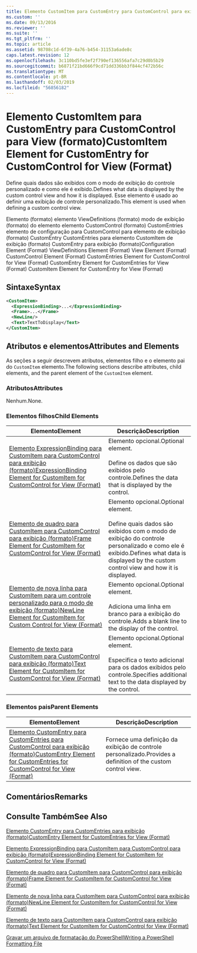 ```yaml
---
title: Elemento CustomItem para CustomEntry para CustomControl para exibição (formato) | Microsoft Docs
ms.custom: ''
ms.date: 09/13/2016
ms.reviewer: ''
ms.suite: ''
ms.tgt_pltfrm: ''
ms.topic: article
ms.assetid: 98708c1d-6f39-4a76-b454-31153a6ade8c
caps.latest.revision: 12
ms.openlocfilehash: 3c110bd5fe3ef2f790ef136556afa7c29d0b5b29
ms.sourcegitcommit: b6871f21bd666f9cd71dd336bb3f844cf472b56c
ms.translationtype: MT
ms.contentlocale: pt-BR
ms.lasthandoff: 02/03/2019
ms.locfileid: "56856182"
---
```

# <a name="customitem-element-for-customentry-for-customcontrol-for-view-format"></a><span data-ttu-id="3eb41-102">Elemento CustomItem para CustomEntry para CustomControl para View (formato)</span><span class="sxs-lookup"><span data-stu-id="3eb41-102">CustomItem Element for CustomEntry for CustomControl for View (Format)</span></span>

<span data-ttu-id="3eb41-103">Define quais dados são exibidos com o modo de exibição do controle personalizado e como ele é exibido.</span><span class="sxs-lookup"><span data-stu-id="3eb41-103">Defines what data is displayed by the custom control view and how it is displayed.</span></span> <span data-ttu-id="3eb41-104">Esse elemento é usado ao definir uma exibição de controle personalizado.</span><span class="sxs-lookup"><span data-stu-id="3eb41-104">This element is used when defining a custom control view.</span></span>

<span data-ttu-id="3eb41-105">Elemento (formato) elemento ViewDefinitions (formato) modo de exibição (formato) do elemento elemento CustomControl (formato) CustomEntries elemento de configuração para CustomControl para elemento de exibição (formato) CustomEntry CustomEntries para elemento CustomItem de exibição (formato) CustomEntry para exibição (formato)</span><span class="sxs-lookup"><span data-stu-id="3eb41-105">Configuration Element (Format) ViewDefinitions Element (Format) View Element (Format) CustomControl Element (Format) CustomEntries Element for CustomControl for View (Format) CustomEntry Element for CustomEntries for View (Format) CustomItem Element for CustomEntry for View (Format)</span></span>

## <a name="syntax"></a><span data-ttu-id="3eb41-106">Sintaxe</span><span class="sxs-lookup"><span data-stu-id="3eb41-106">Syntax</span></span>

```xml
<CustomItem>
  <ExpressionBinding>...</ExpressionBinding>
  <Frame>...</Frame>
  <NewLine/>
  <Text>TextToDisplay</Text>
</CustomItem>
```

## <a name="attributes-and-elements"></a><span data-ttu-id="3eb41-107">Atributos e elementos</span><span class="sxs-lookup"><span data-stu-id="3eb41-107">Attributes and Elements</span></span>

<span data-ttu-id="3eb41-108">As seções a seguir descrevem atributos, elementos filho e o elemento pai do `CustomItem` elemento.</span><span class="sxs-lookup"><span data-stu-id="3eb41-108">The following sections describe attributes, child elements, and the parent element of the `CustomItem` element.</span></span>

### <a name="attributes"></a><span data-ttu-id="3eb41-109">Atributos</span><span class="sxs-lookup"><span data-stu-id="3eb41-109">Attributes</span></span>

<span data-ttu-id="3eb41-110">Nenhum.</span><span class="sxs-lookup"><span data-stu-id="3eb41-110">None.</span></span>

### <a name="child-elements"></a><span data-ttu-id="3eb41-111">Elementos filhos</span><span class="sxs-lookup"><span data-stu-id="3eb41-111">Child Elements</span></span>

|<span data-ttu-id="3eb41-112">Elemento</span><span class="sxs-lookup"><span data-stu-id="3eb41-112">Element</span></span>|<span data-ttu-id="3eb41-113">Descrição</span><span class="sxs-lookup"><span data-stu-id="3eb41-113">Description</span></span>|
|-------------|-----------------|
|[<span data-ttu-id="3eb41-114">Elemento ExpressionBinding para CustomItem para CustomControl para exibição (formato)</span><span class="sxs-lookup"><span data-stu-id="3eb41-114">ExpressionBinding Element for CustomItem for CustomControl for View (Format)</span></span>](./expressionbinding-element-for-customitem-for-customcontrol-for-view-format.md)|<span data-ttu-id="3eb41-115">Elemento opcional.</span><span class="sxs-lookup"><span data-stu-id="3eb41-115">Optional element.</span></span><br /><br /> <span data-ttu-id="3eb41-116">Define os dados que são exibidos pelo controle.</span><span class="sxs-lookup"><span data-stu-id="3eb41-116">Defines the data that is displayed by the control.</span></span>|
|[<span data-ttu-id="3eb41-117">Elemento de quadro para CustomItem para CustomControl para exibição (formato)</span><span class="sxs-lookup"><span data-stu-id="3eb41-117">Frame Element for CustomItem for CustomControl for View (Format)</span></span>](./frame-element-for-customitem-for-customcontrol-for-view-format.md)|<span data-ttu-id="3eb41-118">Elemento opcional.</span><span class="sxs-lookup"><span data-stu-id="3eb41-118">Optional element.</span></span><br /><br /> <span data-ttu-id="3eb41-119">Define quais dados são exibidos com o modo de exibição do controle personalizado e como ele é exibido.</span><span class="sxs-lookup"><span data-stu-id="3eb41-119">Defines what data is displayed by the custom control view and how it is displayed.</span></span>|
|[<span data-ttu-id="3eb41-120">Elemento de nova linha para CustomItem para um controle personalizado para o modo de exibição (formato)</span><span class="sxs-lookup"><span data-stu-id="3eb41-120">NewLine Element for CustomItem for Custom Control for View (Format)</span></span>](./newline-element-for-customitem-for-customcontrol-for-view-format.md)|<span data-ttu-id="3eb41-121">Elemento opcional.</span><span class="sxs-lookup"><span data-stu-id="3eb41-121">Optional element.</span></span><br /><br /> <span data-ttu-id="3eb41-122">Adiciona uma linha em branco para a exibição do controle.</span><span class="sxs-lookup"><span data-stu-id="3eb41-122">Adds a blank line to the display of the control.</span></span>|
|[<span data-ttu-id="3eb41-123">Elemento de texto para CustomItem para CustomControl para exibição (formato)</span><span class="sxs-lookup"><span data-stu-id="3eb41-123">Text Element for CustomItem for CustomControl for View (Format)</span></span>](./text-element-for-customitem-for-customview-for-view-format.md)|<span data-ttu-id="3eb41-124">Elemento opcional.</span><span class="sxs-lookup"><span data-stu-id="3eb41-124">Optional element.</span></span><br /><br /> <span data-ttu-id="3eb41-125">Especifica o texto adicional para os dados exibidos pelo controle.</span><span class="sxs-lookup"><span data-stu-id="3eb41-125">Specifies additional text to the data displayed by the control.</span></span>|

### <a name="parent-elements"></a><span data-ttu-id="3eb41-126">Elementos pais</span><span class="sxs-lookup"><span data-stu-id="3eb41-126">Parent Elements</span></span>

|<span data-ttu-id="3eb41-127">Elemento</span><span class="sxs-lookup"><span data-stu-id="3eb41-127">Element</span></span>|<span data-ttu-id="3eb41-128">Descrição</span><span class="sxs-lookup"><span data-stu-id="3eb41-128">Description</span></span>|
|-------------|-----------------|
|[<span data-ttu-id="3eb41-129">Elemento CustomEntry para CustomEntries para CustomControl para exibição (formato)</span><span class="sxs-lookup"><span data-stu-id="3eb41-129">CustomEntry Element for CustomEntries for CustomControl for View (Format)</span></span>](./customentry-element-for-customentries-for-customcontrol-for-view-format.md)|<span data-ttu-id="3eb41-130">Fornece uma definição da exibição de controle personalizado.</span><span class="sxs-lookup"><span data-stu-id="3eb41-130">Provides a definition of the custom control view.</span></span>|

## <a name="remarks"></a><span data-ttu-id="3eb41-131">Comentários</span><span class="sxs-lookup"><span data-stu-id="3eb41-131">Remarks</span></span>

## <a name="see-also"></a><span data-ttu-id="3eb41-132">Consulte Também</span><span class="sxs-lookup"><span data-stu-id="3eb41-132">See Also</span></span>

[<span data-ttu-id="3eb41-133">Elemento CustomEntry para CustomEntries para exibição (formato)</span><span class="sxs-lookup"><span data-stu-id="3eb41-133">CustomEntry Element for CustomEntries for View (Format)</span></span>](./customentry-element-for-customentries-for-customcontrol-for-view-format.md)

[<span data-ttu-id="3eb41-134">Elemento ExpressionBinding para CustomItem para CustomControl para exibição (formato)</span><span class="sxs-lookup"><span data-stu-id="3eb41-134">ExpressionBinding Element for CustomItem for CustomControl for View (Format)</span></span>](./expressionbinding-element-for-customitem-for-customcontrol-for-view-format.md)

[<span data-ttu-id="3eb41-135">Elemento de quadro para CustomItem para CustomControl para exibição (formato)</span><span class="sxs-lookup"><span data-stu-id="3eb41-135">Frame Element for CustomItem for CustomControl for View (Format)</span></span>](./frame-element-for-customitem-for-customcontrol-for-view-format.md)

[<span data-ttu-id="3eb41-136">Elemento de nova linha para CustomItem para CustomControl para exibição (formato)</span><span class="sxs-lookup"><span data-stu-id="3eb41-136">NewLine Element for CustomItem for CustomControl for View (Format)</span></span>](./newline-element-for-customitem-for-customcontrol-for-view-format.md)

[<span data-ttu-id="3eb41-137">Elemento de texto para CustomItem para CustomControl para exibição (formato)</span><span class="sxs-lookup"><span data-stu-id="3eb41-137">Text Element for CustomItem for CustomControl for View (Format)</span></span>](./text-element-for-customitem-for-customview-for-view-format.md)

[<span data-ttu-id="3eb41-138">Gravar um arquivo de formatação do PowerShell</span><span class="sxs-lookup"><span data-stu-id="3eb41-138">Writing a PowerShell Formatting File</span></span>](./writing-a-powershell-formatting-file.md)
